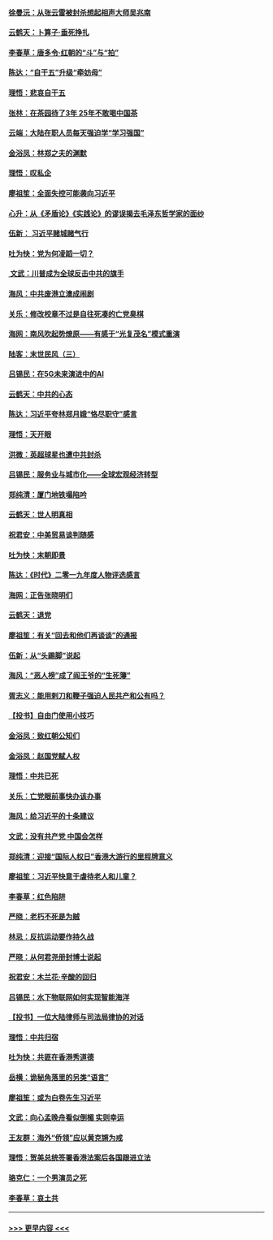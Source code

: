 #### [徐曼沅：从张云雷被封杀想起相声大师吴兆南](../pages/nsc993/n11741816.md?t=12242111) 
#### [云鹤天：卜算子‧垂死挣扎](../pages/nsc993/n11739956.md?t=12242111) 
#### [李春草：唐多令‧红朝的“斗”与“拍”](../pages/nsc993/n11739830.md?t=12242111) 
#### [陈达：“自干五”升级“牵妨母”](../pages/nsc993/n11739724.md?t=12242111) 
#### [理悟：悲哀自干五](../pages/nsc993/n11739547.md?t=12242111) 
#### [张林：在茶园待了3年 25年不敢喝中国茶](../pages/nsc993/n11739240.md?t=12242111) 
#### [云端：大陆在职人员每天强迫学“学习强国”](../pages/nsc993/n11738735.md?t=12242111) 
#### [金浴凤：林郑之夫的渊默](../pages/nsc993/n11737735.md?t=12242111) 
#### [理悟：叹私企](../pages/nsc993/n11737715.md?t=12242111) 
#### [廖祖笙：全面失控可能袭向习近平](../pages/nsc993/n11737704.md?t=12242111) 
#### [心升：从《矛盾论》《实践论》的谬误揭去毛泽东哲学家的面纱](../pages/nsc993/n11736962.md?t=12242111) 
#### [伍新： 习近平赌城赌气行](../pages/nsc993/n11736929.md?t=12242111) 
#### [吐为快：党为何凌蹈一切？](../pages/nsc993/n11736915.md?t=12242111) 
#### [ 文武：川普成为全球反击中共的旗手](../pages/nsc993/n11736882.md?t=12242111) 
#### [海风：中共废港立澳成闹剧](../pages/nsc993/n11735857.md?t=12242111) 
#### [关乐：修改校章不过是自往死凑的亡党臭棋](../pages/nsc993/n11735097.md?t=12242111) 
#### [海网：南风吹起势燎原——有感于“光复茂名”模式重演](../pages/nsc993/n11732308.md?t=12242111) 
#### [陆客：末世民风（三）](../pages/nsc993/n11732211.md?t=12242111) 
#### [吕锡民：在5G未来演进中的AI](../pages/nsc993/n11730010.md?t=12242111) 
#### [云鹤天：中共的心态](../pages/nsc993/n11729906.md?t=12242111) 
#### [陈达：习近平夸林郑月娥“恪尽职守”感言](../pages/nsc993/n11729881.md?t=12242111) 
#### [理悟：天开眼](../pages/nsc993/n11729699.md?t=12242111) 
#### [洪微：英超球星也遭中共封杀](../pages/nsc993/n11727243.md?t=12242111) 
#### [吕锡民：服务业与城市化——全球宏观经济转型](../pages/nsc993/n11725845.md?t=12242111) 
#### [郑纯清：厦门地铁塌陷吟](../pages/nsc993/n11725813.md?t=12242111) 
#### [云鹤天：世人明真相](../pages/nsc993/n11725621.md?t=12242111) 
#### [祝君安：中美贸易谈判随感](../pages/nsc993/n11725609.md?t=12242111) 
#### [吐为快：末朝即景](../pages/nsc993/n11723365.md?t=12242111) 
#### [陈达：《时代》二零一九年度人物评选感言](../pages/nsc993/n11723337.md?t=12242111) 
#### [海网：正告张晓明们](../pages/nsc993/n11723228.md?t=12242111) 
#### [云鹤天：退党](../pages/nsc993/n11723056.md?t=12242111) 
#### [廖祖笙：有关“回去和他们再谈谈”的通报](../pages/nsc993/n11722442.md?t=12242111) 
#### [伍新：从“头踢脚”说起](../pages/nsc993/n11722429.md?t=12242111) 
#### [海风：“恶人榜”成了阎王爷的“生死簿”](../pages/nsc993/n11722272.md?t=12242111) 
#### [胥志义：能用剌刀和鞭子强迫人民共产和公有吗？](../pages/nsc993/n11720569.md?t=12242111) 
#### [【投书】自由门使用小技巧](../pages/nsc993/n11720180.md?t=12242111) 
#### [金浴凤：致红朝公知们](../pages/nsc993/n11720563.md?t=12242111) 
#### [金浴凤：赵国党赋人权](../pages/nsc993/n11720533.md?t=12242111) 
#### [理悟：中共已死](../pages/nsc993/n11720233.md?t=12242111) 
#### [关乐：亡党眼前事快办该办事](../pages/nsc993/n11719160.md?t=12242111) 
#### [海风：给习近平的十条建议](../pages/nsc993/n11717616.md?t=12242111) 
#### [文武：没有共产党 中国会怎样](../pages/nsc993/n11717584.md?t=12242111) 
#### [郑纯清：迎接“国际人权日”香港大游行的里程牌意义](../pages/nsc993/n11717417.md?t=12242111) 
#### [廖祖笙：习近平快意于虐待老人和儿童？](../pages/nsc993/n11715313.md?t=12242111) 
#### [李春草：红色陷阱](../pages/nsc993/n11715029.md?t=12242111) 
#### [严晓：老朽不死是为贼](../pages/nsc993/n11712910.md?t=12242111) 
#### [林忌：反抗运动要作持久战](../pages/nsc993/n11712623.md?t=12242111) 
#### [严晓：从何君尧册封博士说起](../pages/nsc993/n11712465.md?t=12242111) 
#### [祝君安：木兰花·辛酸的回归](../pages/nsc993/n11712381.md?t=12242111) 
#### [吕锡民：水下物联网如何实现智能海洋](../pages/nsc993/n11711158.md?t=12242111) 
#### [【投书】一位大陆律师与司法局律协的对话](../pages/nsc993/n11709675.md?t=12242111) 
#### [理悟：中共归宿](../pages/nsc993/n11710059.md?t=12242111) 
#### [吐为快：共匪在香港秀道德](../pages/nsc993/n11709979.md?t=12242111) 
#### [岳横：诡秘角落里的另类“语言”](../pages/nsc993/n11709792.md?t=12242111) 
#### [廖祖笙：或为白卷先生习近平](../pages/nsc993/n11708330.md?t=12242111) 
#### [文武：向心孟晚舟看似倒楣 实则幸运](../pages/nsc993/n11708236.md?t=12242111) 
#### [王友群：海外“侨领”应以黄克锵为戒](../pages/nsc993/n11706176.md?t=12242111) 
#### [理悟：贺美总统签署香港法案后各国跟进立法](../pages/nsc993/n11706853.md?t=12242111) 
#### [骆克仁：一个男演员之死](../pages/nsc993/n11706677.md?t=12242111) 
#### [李春草：哀土共](../pages/nsc993/n11706255.md?t=12242111) 

----
#### [ >>> 更早内容 <<< ](../indexes/nsc993-earlier.md)
